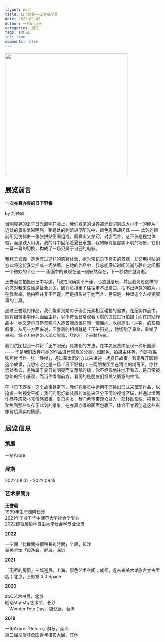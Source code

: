 ```yaml
---
layout: post
title: 日下野餐——王誉羲个展
date: 2022-08-02
Author: 一树Arbre
categories: 展览
tags: [展览]
toc: true
comments: false
--- 
```


<img src="https://i.imgtg.com/2022/08/15/KqGzI.png" width="400px" />


## 展览前言

**一次亦真亦假的日下野餐**

by 刘佳欣

当明晃晃的正午日光直照在脸上，我们看见的世界被光线切割成大小不一的碎片；近处的景象清晰明亮，稍远处的则溶进了阳光中，颜色饱满却闪烁 —— 此刻的眼前所见仿佛由一张张拼贴图画组成，既真实又梦幻。对我而言，这不仅是视觉体验，而是跌入幻境，我的耳中回荡着夏日乐曲，我的眼前是虚实不明的场景，它们一幕一幕的切换，构成了一场只属于自己的电影。

我想王誉羲一定也有过这样的感官体验，她时常记录下真实的景观，却又用拼贴的方式将这份真实捏成一场梦境。在她的作品中，我总能感知时间流逝与静止之间那一个微妙的节点 —— 画面中的景观在这一刻安然存在，下一秒仿佛就消逝。

王誉羲在拍摄日记中写道，「我拍照确实不严谨，心态就是玩，并且我发现这样的心态对我来说恰是最合适的，因为负担重了往往走不出窠臼，拍不出满意的照片。」在我看来，她拍照并非不严谨，而是摄影对于她而言，更像是一种塑造个人视觉叙事的工具。

通过王誉羲的作品，我们能看到她对于画面元素相互碰撞的追求。在纪实作品中，她将细微事物作为画面主体，以不符合日常观看习惯的方式进行拍摄；而在拼贴作品中，她又常将自然景观与人造景观放置在同一画面内，以创造出「冲突」的影像叙事。从另一方面来说，王誉羲的相机就是「正午阳光」，她切割了景象，重塑了景观，将个人审美带入现实叙事，「捏造」了无数场景。

我们试图找到一种将「正午阳光」具象化的方法，在本次展览中呈现一种乐园感 —— 于是我们放弃将她的作品进行常规的分类，如颜色、拍摄主体等，而是将每张照片当作一张「静帧」，通过蒙太奇的方式来讲述一场夏日故事。若要展开聊聊这个故事，我想它必定是一场「日下野餐」：三两朋友围坐在清凉的树荫下，你往远处看去，是独属于夏日的明亮而又葱郁的绿，你不经意地往地下看去，是日常被忽略的细小景观，而当你看向前方，看见的是朋友们慵懒又惬意的神情。

在「日下野餐」这个故事设定下，我们在展览中运用不同输出形式来呈现作品，以追求一种视觉平衡：我们利用灯箱装置的体量来区分不同的视觉区域，并通过墙面作品呼应及补充情感叙事。夏日炎炎，我们希望带观众进入一部移动影像，把目光聚焦到那些仅存于此刻的景象，在亦真亦假的画面包裹下，体会王誉羲创造这些影像背后真实的情感。

## 展览信息

### 策展

一树Arbre

### 展期

2022.08.02 - 2022.09.15

### 艺术家简介

**王誉羲**  
1999年生于湖南长沙  
2021年毕业于华中师范大学社会学专业  
2022即将赴柏林自由大学社会学专业读研

**2022**

一空间「比瞬間持續稍長的時間」个展，长沙  
至美术馆「园游会」群展，深圳

**2021**

「无尽的房间」三城巡展，上海，原色艺术空间；成都，近未来美术馆旅舍太古里店；北京，三影堂 3.0 Space

**2020**

abC艺术书展，北京  
晒晒shy-shy艺术节，长沙  
「Wonder Foto Day」摄影展，台湾

**2019**

一树Arbre「Return」群展，深圳  
第二届尼康杯全国青年摄影大展，其他

